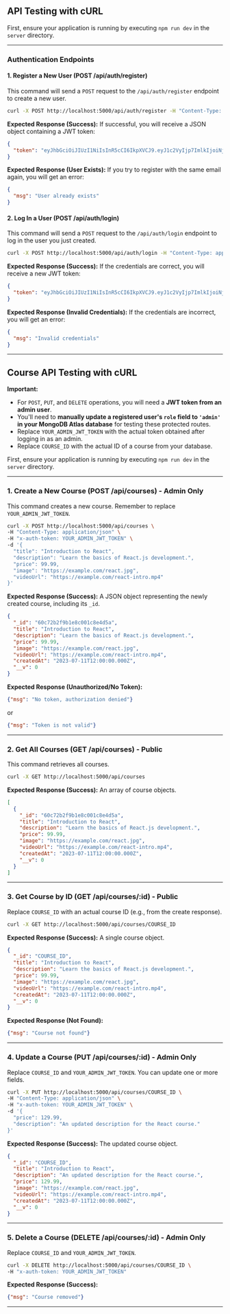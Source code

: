 ## API Testing with cURL

First, ensure your application is running by executing `npm run dev` in the `server` directory.

---

### Authentication Endpoints

#### 1. Register a New User (POST /api/auth/register)

This command will send a `POST` request to the `/api/auth/register` endpoint to create a new user.

```bash
curl -X POST http://localhost:5000/api/auth/register -H "Content-Type: application/json" -d "{\"name\":\"Test User\",\"email\":\"test@example.com\",\"password\":\"password123\"}"
```

**Expected Response (Success):** If successful, you will receive a JSON object containing a JWT token:

```json
{
  "token": "eyJhbGciOiJIUzI1NiIsInR5cCI6IkpXVCJ9.eyJ1c2VyIjp7ImlkIjoiNj..."
}
```

**Expected Response (User Exists):** If you try to register with the same email again, you will get an error:

```json
{
  "msg": "User already exists"
}
```

#### 2. Log In a User (POST /api/auth/login)

This command will send a `POST` request to the `/api/auth/login` endpoint to log in the user you just created.

```bash
curl -X POST http://localhost:5000/api/auth/login -H "Content-Type: application/json" -d "{\"email\":\"test@example.com\",\"password\":\"password123\"}"
```

**Expected Response (Success):** If the credentials are correct, you will receive a new JWT token:

```json
{
  "token": "eyJhbGciOiJIUzI1NiIsInR5cCI6IkpXVCJ9.eyJ1c2VyIjp7ImlkIjoiNj..."
}
```

**Expected Response (Invalid Credentials):** If the credentials are incorrect, you will get an error:

```json
{
  "msg": "Invalid credentials"
}
```

---

## Course API Testing with cURL


**Important:**
*   For `POST`, `PUT`, and `DELETE` operations, you will need a **JWT token from an admin user**.
*   You'll need to **manually update a registered user's `role` field to `'admin'` in your MongoDB Atlas database** for testing these protected routes.
*   Replace `YOUR_ADMIN_JWT_TOKEN` with the actual token obtained after logging in as an admin.
*   Replace `COURSE_ID` with the actual ID of a course from your database.

First, ensure your application is running by executing `npm run dev` in the `server` directory.

---

### 1. Create a New Course (POST /api/courses) - Admin Only

This command creates a new course. Remember to replace `YOUR_ADMIN_JWT_TOKEN`.

```bash
curl -X POST http://localhost:5000/api/courses \
-H "Content-Type: application/json" \
-H "x-auth-token: YOUR_ADMIN_JWT_TOKEN" \
-d '{
  "title": "Introduction to React",
  "description": "Learn the basics of React.js development.",
  "price": 99.99,
  "image": "https://example.com/react.jpg",
  "videoUrl": "https://example.com/react-intro.mp4"
}'
```

**Expected Response (Success):** A JSON object representing the newly created course, including its `_id`.

```json
{
  "_id": "60c72b2f9b1e8c001c8e4d5a",
  "title": "Introduction to React",
  "description": "Learn the basics of React.js development.",
  "price": 99.99,
  "image": "https://example.com/react.jpg",
  "videoUrl": "https://example.com/react-intro.mp4",
  "createdAt": "2023-07-11T12:00:00.000Z",
  "__v": 0
}
```

**Expected Response (Unauthorized/No Token):**
```json
{"msg": "No token, authorization denied"}
```
or
```json
{"msg": "Token is not valid"}
```

---

### 2. Get All Courses (GET /api/courses) - Public

This command retrieves all courses.

```bash
curl -X GET http://localhost:5000/api/courses
```

**Expected Response (Success):** An array of course objects.

```json
[
  {
    "_id": "60c72b2f9b1e8c001c8e4d5a",
    "title": "Introduction to React",
    "description": "Learn the basics of React.js development.",
    "price": 99.99,
    "image": "https://example.com/react.jpg",
    "videoUrl": "https://example.com/react-intro.mp4",
    "createdAt": "2023-07-11T12:00:00.000Z",
    "__v": 0
  }
]
```

---

### 3. Get Course by ID (GET /api/courses/:id) - Public

Replace `COURSE_ID` with an actual course ID (e.g., from the create response).

```bash
curl -X GET http://localhost:5000/api/courses/COURSE_ID
```

**Expected Response (Success):** A single course object.

```json
{
  "_id": "COURSE_ID",
  "title": "Introduction to React",
  "description": "Learn the basics of React.js development.",
  "price": 99.99,
  "image": "https://example.com/react.jpg",
  "videoUrl": "https://example.com/react-intro.mp4",
  "createdAt": "2023-07-11T12:00:00.000Z",
  "__v": 0
}
```

**Expected Response (Not Found):**
```json
{"msg": "Course not found"}
```

---

### 4. Update a Course (PUT /api/courses/:id) - Admin Only

Replace `COURSE_ID` and `YOUR_ADMIN_JWT_TOKEN`. You can update one or more fields.

```bash
curl -X PUT http://localhost:5000/api/courses/COURSE_ID \
-H "Content-Type: application/json" \
-H "x-auth-token: YOUR_ADMIN_JWT_TOKEN" \
-d '{
  "price": 129.99,
  "description": "An updated description for the React course."
}'
```

**Expected Response (Success):** The updated course object.

```json
{
  "_id": "COURSE_ID",
  "title": "Introduction to React",
  "description": "An updated description for the React course.",
  "price": 129.99,
  "image": "https://example.com/react.jpg",
  "videoUrl": "https://example.com/react-intro.mp4",
  "createdAt": "2023-07-11T12:00:00.000Z",
  "__v": 0
}
```

---

### 5. Delete a Course (DELETE /api/courses/:id) - Admin Only

Replace `COURSE_ID` and `YOUR_ADMIN_JWT_TOKEN`.

```bash
curl -X DELETE http://localhost:5000/api/courses/COURSE_ID \
-H "x-auth-token: YOUR_ADMIN_JWT_TOKEN"
```

**Expected Response (Success):**
```json
{"msg": "Course removed"}
```

---